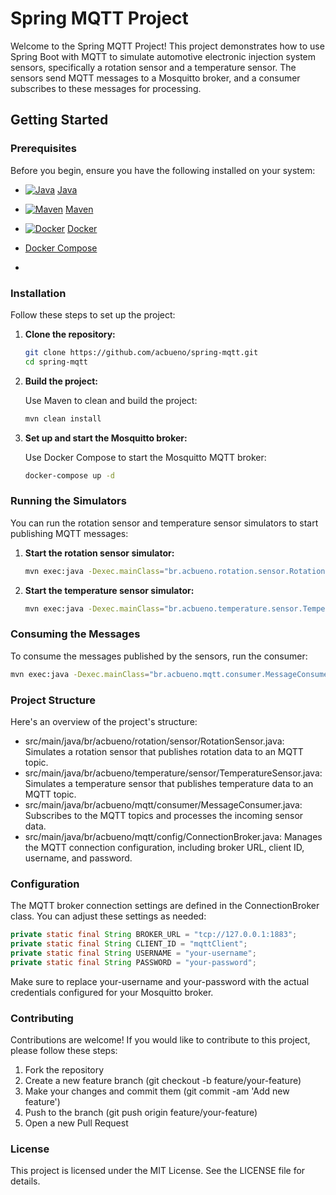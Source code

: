 # Spring MQTT Project

Welcome to the Spring MQTT Project! This project demonstrates how to use Spring Boot with MQTT to simulate automotive electronic injection system sensors, specifically a rotation sensor and a temperature sensor. The sensors send MQTT messages to a Mosquitto broker, and a consumer subscribes to these messages for processing.

## Getting Started

### Prerequisites
Before you begin, ensure you have the following installed on your system:

- [![Java](https://img.icons8.com/color/48/000000/java-coffee-cup-logo--v1.png)](https://www.oracle.com/java/technologies/javase-downloads.html) [Java](https://www.oracle.com/java/technologies/javase-downloads.html)
- [![Maven](https://img.icons8.com/office/48/000000/maven.png)](https://maven.apache.org/install.html) [Maven](https://maven.apache.org/install.html)
- [![Docker](https://www.docker.com/favicon.ico)](https://www.docker.com/get-started) [Docker](https://www.docker.com/get-started)
- [Docker Compose](https://docs.docker.com/compose/install/)


- 
### Installation

Follow these steps to set up the project:

1. **Clone the repository:**

    ```bash
    git clone https://github.com/acbueno/spring-mqtt.git
    cd spring-mqtt
    ```

2. **Build the project:**

    Use Maven to clean and build the project:

    ```bash
    mvn clean install
    ```

3. **Set up and start the Mosquitto broker:**

    Use Docker Compose to start the Mosquitto MQTT broker:

    ```bash
    docker-compose up -d
    ```

### Running the Simulators

You can run the rotation sensor and temperature sensor simulators to start publishing MQTT messages:

1. **Start the rotation sensor simulator:**

    ```bash
    mvn exec:java -Dexec.mainClass="br.acbueno.rotation.sensor.RotationSensor"
    ```

2. **Start the temperature sensor simulator:**

    ```bash
    mvn exec:java -Dexec.mainClass="br.acbueno.temperature.sensor.TemperatureSensor"
    ```

### Consuming the Messages

To consume the messages published by the sensors, run the consumer:

```bash
mvn exec:java -Dexec.mainClass="br.acbueno.mqtt.consumer.MessageConsumer"
```
### Project Structure
Here's an overview of the project's structure:

- src/main/java/br/acbueno/rotation/sensor/RotationSensor.java: Simulates a rotation sensor that publishes rotation data to an MQTT topic.
- src/main/java/br/acbueno/temperature/sensor/TemperatureSensor.java: Simulates a temperature sensor that publishes temperature data to an MQTT topic.
- src/main/java/br/acbueno/mqtt/consumer/MessageConsumer.java: Subscribes to the MQTT topics and processes the incoming sensor data.
- src/main/java/br/acbueno/mqtt/config/ConnectionBroker.java: Manages the MQTT connection configuration, including broker URL, client ID, username, and password.

### Configuration
The MQTT broker connection settings are defined in the ConnectionBroker class. You can adjust these settings as needed:
```java
private static final String BROKER_URL = "tcp://127.0.0.1:1883";
private static final String CLIENT_ID = "mqttClient";
private static final String USERNAME = "your-username";
private static final String PASSWORD = "your-password";
```
Make sure to replace your-username and your-password with the actual credentials configured for your Mosquitto broker.

### Contributing
Contributions are welcome! If you would like to contribute to this project, please follow these steps:
  1. Fork the repository
  2. Create a new feature branch (git checkout -b feature/your-feature)
  3. Make your changes and commit them (git commit -am 'Add new feature')
  4. Push to the branch (git push origin feature/your-feature)
  5. Open a new Pull Request
### License
This project is licensed under the MIT License. See the LICENSE file for details.
